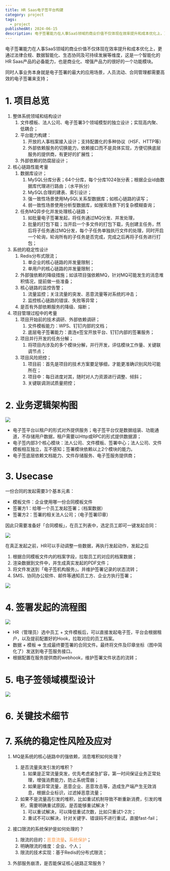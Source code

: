 ```yaml
---
title: HR Saas电子签平台构建
category: project
tags:
  - project
publishedAt: 2024-06-15
description: 电子签署能力在人事SaaS领域的商业价值不仅体现在效率提升和成本优化上，更通过法律合规、数据智能化、生态协同及可持续发展等维度，这是一个智能化的HR Saas产品的必备能力，也是商业化、增强产品力的很好的一个功能模块。同时人事业务本身就是电子签署的最大的应用场景，人员流动、合同管理都需要高效的电子签署来支持。
---
```


电子签署能力在人事SaaS领域的商业价值不仅体现在效率提升和成本优化上，更通过法律合规、数据智能化、生态协同及可持续发展等维度，这是一个智能化的HR Saas产品的必备能力，也是商业化、增强产品力的很好的一个功能模块。

同时人事业务本身就是电子签署的最大的应用场景，人员流动、合同管理都需要高效的电子签署来支持；

# 1. 项目总览

1. 整体系统领域和结构设计
	1. 文件模板、法人公司、电子签署3个领域模型的独立设计；实现高内聚、低耦合；
	2. 平台能力构建：
		1. 开放的人事档案接入设计；支持配置化的多种协议（HSF、HTTP等）
		2. 外部依赖服务的切换能力，依赖接口而不是具体实现，方便切换底层服务的提供商，有更好的扩展性；
	3. 外部依赖的防腐层设计；
2. 核心链路性能考量
	1. 数据库设计；
		1. MySQL分库分表；64个分库，每个分库1024张分表；根据企业id由数据库代理进行路由；（水平拆分）
		2. MySQL合理的建表、索引设计；
		3. 强一致性场景使用MySQL关系型数据库；如核心链路的读写；
		4. 弱一致性场景使用分析型数据库，如搜索场景下的复杂模糊查询；
	2. 任务MQ异步化并发处理核心链路；
		1. 如批量电子签署发起，将任务通过MQ分发、并发处理，
		2. 批量的打包下载；当开启一个多文件的打包下载，先创建主任务，然后将子任务通过MQ分发，每个子任务单独执行文件的处理，同时开启一个轮询，轮询所有的子任务是否完成，完成之后再将子任务进行打包；
3. 系统的稳定性设计
	1. Redis分布式限流；
		1. 单企业的核心链路的并发量限制；
		2. 单用户的核心链路的并发量限制；
	2. 外部强依赖的降级措施；如该项目强依赖MQ，针对MQ可能发生的消息堆积情况，提前做一些准备；
	3. 核心链路的监控告警；
		1. 流量监控；关注流量的突发、恶意流量等对系统的冲击；
		2. 监控核心链路的错误、失败等异常；
	4. 是否有外部依赖服务的降级、熔断；
4. 项目管理过程中的考量
	1. 项目开始前的技术调研、外部依赖调研；
		1. 文件模板能力：WPS、钉钉内部的文档；
		2. 底层电子签署能力：直连e签宝开放平台、钉钉内部的签署服务；
	2. 项目并行开发的任务分解；
		1. 将项目内涉及的多个模块分解，并行开发，评估模块工作量、关键联调节点；
	3. 项目风险把控；
		1. 项目前：首先是项目的技术方案要足够细，才能更准确识别风险可能所在；
		2. 项目中：每日进度对其，随时对人力资源进行调整、倾斜；
		3. 关键联调测试质量把控；

# 2. 业务逻辑架构图

![](/images/hr-saas-esign-architecture-design.png)

- 电子签平台以租户的形式对外提供服务；电子签平台仅是数据组装、功能通道，不存储用户数据，租户需要以Http或RPC的形式提供数据源；
- 电子签内部3个核心模块：法人公司、文件模板、签署中心；法人公司、文件模板相互独立，互不感知；签署模块依赖以上2个模块的能力。
- 电子签底层依赖文档能力、文件存储服务、电子签服务提供商；

# 3. Usecase

一份合同的发起需要3个基本元素：
- 模板文件：企业使用哪一份合同模板文件
- 签署方1：给哪一个员工发起签署；（档案数据）
- 签署方2：签署的相关法人公司；（电子签署印章）

因此只需要准备好「合同模板」，在员工列表中，选定员工即可一键发起合同：

![](/images/hr-saas-esign-usecase-1.png)

在真正发起之前，HR可以手动调整一些数据，再执行发起动作，发起之后
1. 根据合同模板文件内的档案字段，拉取员工的对应的档案数据；
2. 渲染数据到文件中，并生成真实发起的PDF文件；
3. 将文件发送到「电子签机构服务」。并维护签署记录的状态流转；
4. SMS、协同办公软件、邮件等通知员工方、企业方执行签署；

![](/images/hr-saas-esign-usecase-2.png)

# 4. 签署发起的流程图

![](/images/hr-saas-esign-start.png)

- HR（管理员）选中员工 + 文件模板后，可以直接发起电子签，平台会根据租户，以及提前配置好的Hook，拉取对应的员工档案。
- 数据 + 模板 => 生成最终要签署的合同文件。最终将文件及印章坐标（图中简化了）发送到电子签服务接口。
- 根据配置在服务提供商的webhook，维护签署文件状态的流转；


# 5. 电子签领域模型设计

![](/images/hr-saas-esign-domain.png)

# 6. 关键技术细节



# 7. 系统的稳定性风险及应对

1. MQ是系统的核心链路中的强依赖，消息堆积如何处理？
	1. 是否流量突发引发的堆积？
		1. 如果是正常流量突发，优先考虑紧急扩容，第一时间保证业务正常处理，增强消费能力，防止系统雪崩；
		2. 如果是异常流量，恶意企业、恶意攻击等，造成生产端产生无效消息，根据企业标识，过滤掉恶意流量；
	2. 如果不是流量高引发的堆积，比如重试机制导致不断重新消费，引发的堆积，需要明确重试原因，是否能够重试解决？
		1. 可以重试解决，可以降低重试次数，比如只重试1-2次；
		2. 重试不可以解决，针对关键字、错误码不进行重试，直接fast-fail；

2. 接口限流的系统保护是如何处理的？
	1. 限流的目的：<font color="#f79646">恶意流量</font>、<font color="#f79646">系统保护</font>；
	2. 明确限流的维度：企业、个人；
	3. 限流的技术实现：基于Redis的分布式限流；

3. 外部服务崩溃，是否能保证核心链路正常服务？

